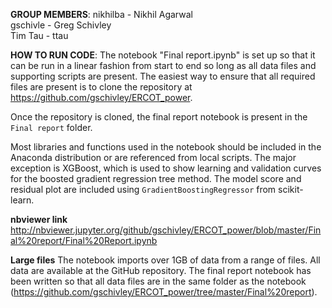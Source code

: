 **GROUP MEMBERS**:
nikhilba - Nikhil Agarwal  
gschivle - Greg Schivley  
Tim Tau - ttau

**HOW TO RUN CODE**:
The notebook "Final report.ipynb" is set up so that it can be run in a linear fashion from start to end so long as all data files and supporting scripts are present. The easiest way to ensure that all required files are present is to clone the repository at https://github.com/gschivley/ERCOT_power.

Once the repository is cloned, the final report notebook is present in the `Final report` folder.

Most libraries and functions used in the notebook should be included in the Anaconda distribution or are referenced from local scripts. The major exception is XGBoost, which is used to show learning and validation curves for the boosted gradient regression tree method. The model score and residual plot are included using `GradientBoostingRegressor` from scikit-learn.

**nbviewer link**
http://nbviewer.jupyter.org/github/gschivley/ERCOT_power/blob/master/Final%20report/Final%20Report.ipynb

**Large files**
The notebook imports over 1GB of data from a range of files. All data are available at the GitHub repository. The final report notebook has been written so that all data files are in the same folder as the notebook (https://github.com/gschivley/ERCOT_power/tree/master/Final%20report).
